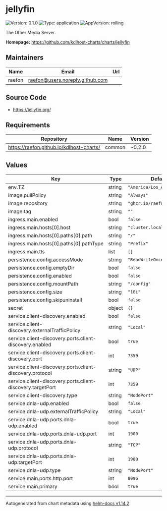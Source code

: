 # jellyfin

![Version: 0.1.0](https://img.shields.io/badge/Version-0.1.0-informational?style=flat-square) ![Type: application](https://img.shields.io/badge/Type-application-informational?style=flat-square) ![AppVersion: rolling](https://img.shields.io/badge/AppVersion-rolling-informational?style=flat-square)

The Other Media Server.

**Homepage:** <https://github.com/kdlhost-charts/charts/jellyfin>

## Maintainers

| Name | Email | Url |
| ---- | ------ | --- |
| raefon | <raefon@users.noreply.github.com> |  |

## Source Code

* <https://jellyfin.org/>

## Requirements

| Repository | Name | Version |
|------------|------|---------|
| https://raefon.github.io/kdlhost-charts/ | common | ~0.2.0 |

## Values

| Key | Type | Default | Description |
|-----|------|---------|-------------|
| env.TZ | string | `"America/Los_Angeles"` |  |
| image.pullPolicy | string | `"Always"` |  |
| image.repository | string | `"ghcr.io/raefon/jellyfin"` |  |
| image.tag | string | `""` |  |
| ingress.main.enabled | bool | `false` |  |
| ingress.main.hosts[0].host | string | `"cluster.local"` |  |
| ingress.main.hosts[0].paths[0].path | string | `"/"` |  |
| ingress.main.hosts[0].paths[0].pathType | string | `"Prefix"` |  |
| ingress.main.tls | list | `[]` |  |
| persistence.config.accessMode | string | `"ReadWriteOnce"` |  |
| persistence.config.emptyDir | bool | `false` |  |
| persistence.config.enabled | bool | `false` |  |
| persistence.config.mountPath | string | `"/config"` |  |
| persistence.config.size | string | `"1Gi"` |  |
| persistence.config.skipuninstall | bool | `false` |  |
| secret | object | `{}` |  |
| service.client-discovery.enabled | bool | `false` |  |
| service.client-discovery.externalTrafficPolicy | string | `"Local"` |  |
| service.client-discovery.ports.client-discovery.enabled | bool | `true` |  |
| service.client-discovery.ports.client-discovery.port | int | `7359` |  |
| service.client-discovery.ports.client-discovery.protocol | string | `"UDP"` |  |
| service.client-discovery.ports.client-discovery.targetPort | int | `7359` |  |
| service.client-discovery.type | string | `"NodePort"` |  |
| service.dnla-udp.enabled | bool | `false` |  |
| service.dnla-udp.externalTrafficPolicy | string | `"Local"` |  |
| service.dnla-udp.ports.dnla-udp.enabled | bool | `true` |  |
| service.dnla-udp.ports.dnla-udp.port | int | `1900` |  |
| service.dnla-udp.ports.dnla-udp.protocol | string | `"TCP"` |  |
| service.dnla-udp.ports.dnla-udp.targetPort | int | `1900` |  |
| service.dnla-udp.type | string | `"NodePort"` |  |
| service.main.ports.http.port | int | `8096` |  |
| service.main.primary | bool | `true` |  |

----------------------------------------------
Autogenerated from chart metadata using [helm-docs v1.14.2](https://github.com/norwoodj/helm-docs/releases/v1.14.2)
